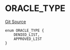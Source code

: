 # ORACLE_TYPE
[Git Source](https://github.com/thrackle-io/forte-rules-engine/blob/4a2e9b2745fc1ebf2913bcb6fdbbd0ad4f2bfe93/src/protocol/economic/ruleProcessor/RuleCodeData.sol)


```solidity
enum ORACLE_TYPE {
    DENIED_LIST,
    APPROVED_LIST
}
```

